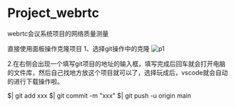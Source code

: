 # Project_webrtc
webrtc会议系统项目的网络质量测量


直接使用面板操作克隆项目
1、选择git操作中的克隆
![p1](https://img-blog.csdnimg.cn/2020111214062851.png?x-oss-process=image/watermark,type_ZmFuZ3poZW5naGVpdGk,shadow_10,text_aHR0cHM6Ly9ibG9nLmNzZG4ubmV0L3N1bnF5MTk5NQ==,size_16,color_FFFFFF,t_70#pic_center)

2.在右侧会出现一个填写git项目的地址的输入框，填写完成后回车就会打开电脑的文件库，然后自己找地方放这个项目就可以了，选择玩成后，vscode就会自动的进行下载操作啦。

$| git add xxx
$| git commit -m "xxx"
$| git push -u origin main